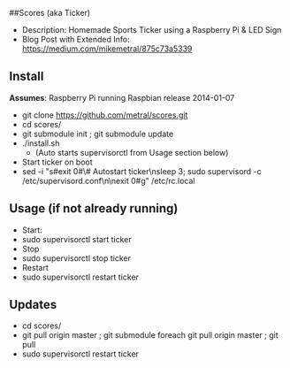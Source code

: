 ##Scores (aka Ticker)

* Description: Homemade Sports Ticker using a Raspberry Pi & LED Sign
* Blog Post with Extended Info: https://medium.com/mikemetral/875c73a5339

## Install
 
  __Assumes__: Raspberry Pi running Raspbian release 2014-01-07
 
  * git clone https://github.com/metral/scores.git
  * cd scores/
  * git submodule init ; git submodule update
  * ./install.sh
    * (Auto starts supervisorctl from Usage section below)
  * Start ticker on boot
   * sed -i "s#exit 0#\\# Autostart ticker\nsleep 3; sudo supervisord -c /etc/supervisord.conf\n\nexit 0#g" /etc/rc.local 

## Usage (if not already running)
  
  * Start:
   * sudo supervisorctl start ticker
  * Stop
   * sudo supervisorctl stop ticker
  * Restart
   * sudo supervisorctl restart ticker

## Updates

  * cd scores/
  * git pull origin master ; git submodule foreach git pull origin master ; git pull
  * sudo supervisorctl restart ticker


